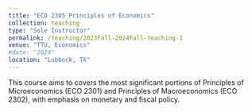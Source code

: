 ```yaml
---
title: "ECO 2305 Principles of Economics"
collection: teaching
type: "Sole Instructor"
permalink: /teaching/2023Fall-2024Fall-teaching-1
venue: "TTU, Economics"
#date: "2024"
location: "Lubbock, TX"
---
```

This course aims to covers the most significant portions of Principles of Microeconomics (ECO 2301) and Principles of Macroeconomics (ECO 2302), with emphasis on monetary and fiscal policy.

